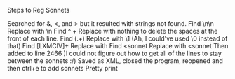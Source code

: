 Steps to Reg Sonnets

Searched for &, <, and > but it resulted with strings not found.
Find \n\n Replace with \n
Find ^ + Replace with nothing to delete the spaces at the front of each line.
Find (.+) Replace with <line> \1 </line> (Ah, I could've used \0 instead of that)
Find <line> [LXMCIV]+ </line> Replace with <sonnet  number="\1">
Find <sonnet Replace with
</sonnet>
<sonnet
Then added </sonnet> to line 2466
)I could not figure out how to get all of the lines to stay between the sonnets :/)
Saved as XML, closed the program, reopened and then ctrl+e to add sonnets
Pretty print
